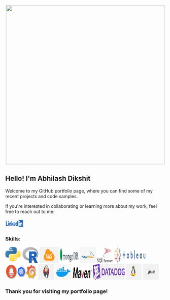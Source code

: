 <p align="center">
  <img width="500" height="500" src="/icons/consciousness.gif">
</p>
<h2>Hello! I'm Abhilash Dikshit</h2>
<p>Welcome to my GitHub portfolio page, where you can find some of my recent projects and code samples. </p>

<p>If you're interested in collaborating or learning more about my work, feel free to reach out to me:</p>
<p align="left">
    <a href="https://www.linkedin.com/in/abhilash-dikshit" target="blank"><img align="center" src="/icons/hd-linkedin-official-logo.png" alt="abhilash-dikshit" height="30" width="60" /></a>
</p>

<h3>Skills:</h3>
<p align="left"> 
    <img width="50" height="50" src="/icons/Python-logo.png">
    <img width="50" height="50" src="/icons/R_logo.png">
    <img width="60" height="50" src="/icons/aws.png">
    <img width="60" height="50" src="/icons/Mongo.png">
    <img width="50" height="50" src="/icons/mysql.jpg">
    <img width="50" height="50" src="/icons/microsoft-sql-server.svg">
    <img width="100" height="50" src="/icons/Tableau.png">
    <img width="100" height="50" src="/icons/grafana_prometheus_kube.png">
    <img width="50" height="50" src="/icons/jenkins.png">
    <img width="50" height="50" src="/icons/docker.png">
    <img width="60" height="40" src="icons/Apache_Maven_logo.png">
    <img width="100" height="50" src="/icons/datadog.png">
    <img width="50" height="50" src="/icons/linux.png">
    <img width="50" height="50" src="/icons/bash.png">
</p>

<h3>
Thank you for visiting my portfolio page!
</h3>
